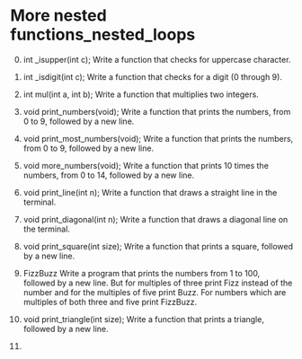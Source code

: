 # More nested functions_nested_loops

0. int _isupper(int c);			Write a function that checks for uppercase character.

1. int _isdigit(int c);			Write a function that checks for a digit (0 through 9).

2. int mul(int a, int b);		Write a function that multiplies two integers.

3. void print_numbers(void);		Write a function that prints the numbers, from 0 to 9, followed by a new line.

4. void print_most_numbers(void);	Write a function that prints the numbers, from 0 to 9, followed by a new line.

5. void more_numbers(void);		Write a function that prints 10 times the numbers, from 0 to 14, followed by a new line.

6. void print_line(int n);		Write a function that draws a straight line in the terminal.

7. void print_diagonal(int n);		Write a function that draws a diagonal line on the terminal.

8. void print_square(int size);		Write a function that prints a square, followed by a new line.

9. FizzBuzz 				Write a program that prints the numbers from 1 to 100, followed by a new line. But for multiples of three print Fizz instead of the number and for the multiples of five print Buzz. For numbers which are multiples of both three and five print FizzBuzz.

10. void print_triangle(int size);	Write a function that prints a triangle, followed by a new line.

11. 
